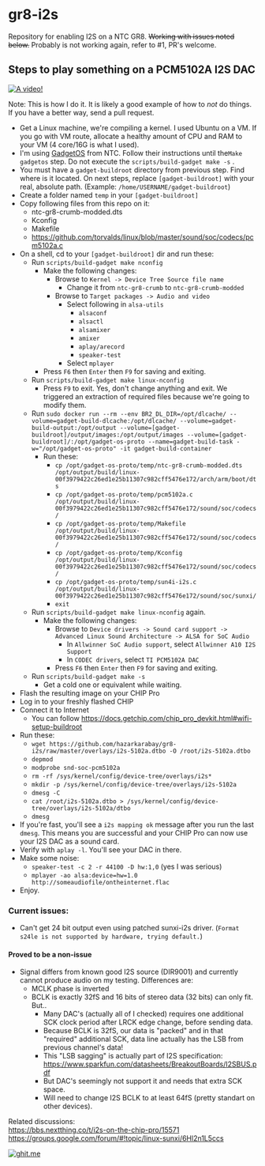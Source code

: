 # gr8-i2s
Repository for enabling I2S on a NTC GR8. ~~Working with issues noted below.~~ Probably is not working again, refer to #1, PR's welcome.

## Steps to play something on a PCM5102A I2S DAC

[![A video!](https://img.youtube.com/vi/JWs2peTOwLI/0.jpg)](https://www.youtube.com/watch?v=JWs2peTOwLI)

Note: This is how I do it. It is likely a good example of how to *not* do things. If you have a better way, send a pull request. 
 
* Get a Linux machine, we're compiling a kernel. I used Ubuntu on a VM. If you go with VM route, allocate a healthy amount of CPU and RAM to your VM (4 core/16G is what I used).
* I'm using [GadgetOS](https://github.com/NextThingCo/gadget-buildroot) from NTC. Follow their instructions until the`Make gadgetos` step. Do not execute the `scripts/build-gadget make -s` .
* You must have a `gadget-buildroot` directory from previous step. Find where is it located. On next steps, replace `[gadget-buildroot]`  with your real, absolute path. (Example: `/home/USERNAME/gadget-buildroot`)
* Create a folder named `temp` in your `[gadget-buildroot]`
* Copy following files from this repo on it:
	* ntc-gr8-crumb-modded.dts
	* Kconfig
	* Makefile
	* https://github.com/torvalds/linux/blob/master/sound/soc/codecs/pcm5102a.c
* On a shell, cd to your  `[gadget-buildroot]` dir and run these:
	* Run `scripts/build-gadget make nconfig`
		* Make the following changes:
			* Browse to `Kernel -> Device Tree Source file name`
				* Change it from `ntc-gr8-crumb` to `ntc-gr8-crumb-modded`
			* Browse to `Target packages -> Audio and video`
				* Select following in `alsa-utils`
					* `alsaconf`
					* `alsactl`
					* `alsamixer`
					* `amixer`
					* `aplay/arecord`
					* `speaker-test`
				* Select `mplayer`
		* Press `F6` then `Enter` then `F9` for saving and exiting.
	* Run `scripts/build-gadget make linux-nconfig`
		* Press  `F9` to exit. Yes, don't change anything and exit. We triggered an extraction of required files because we're going to modify them.
	* Run `sudo docker run --rm --env BR2_DL_DIR=/opt/dlcache/ --volume=gadget-build-dlcache:/opt/dlcache/ --volume=gadget-build-output:/opt/output --volume=[gadget-buildroot]/output/images:/opt/output/images --volume=[gadget-buildroot]/:/opt/gadget-os-proto --name=gadget-build-task -w="/opt/gadget-os-proto" -it gadget-build-container`
		* Run these:
			* `cp /opt/gadget-os-proto/temp/ntc-gr8-crumb-modded.dts /opt/output/build/linux-00f3979422c26ed1e25b11307c982cff5476e172/arch/arm/boot/dts`
			* `cp /opt/gadget-os-proto/temp/pcm5102a.c /opt/output/build/linux-00f3979422c26ed1e25b11307c982cff5476e172/sound/soc/codecs/`
			* `cp /opt/gadget-os-proto/temp/Makefile /opt/output/build/linux-00f3979422c26ed1e25b11307c982cff5476e172/sound/soc/codecs/`
			* `cp /opt/gadget-os-proto/temp/Kconfig /opt/output/build/linux-00f3979422c26ed1e25b11307c982cff5476e172/sound/soc/codecs/`
			* `cp /opt/gadget-os-proto/temp/sun4i-i2s.c /opt/output/build/linux-00f3979422c26ed1e25b11307c982cff5476e172/sound/soc/sunxi/`
			* `exit`
	* Run `scripts/build-gadget make linux-nconfig` again.
		* Make the following changes:
			*  Browse to `Device drivers -> Sound card support -> Advanced Linux Sound Architecture -> ALSA for SoC Audio`
				* In `Allwinner SoC Audio support`, select `Allwinner A10 I2S Support`
				* In `CODEC drivers`, select `TI PCM5102A DAC`
			* Press `F6` then `Enter` then `F9` for saving and exiting.
	* Run `scripts/build-gadget make -s`
		* Get a cold one or equivalent while waiting.
* Flash the resulting image on your CHIP Pro
* Log in to your freshly flashed CHIP
* Connect it to Internet
	* You can follow https://docs.getchip.com/chip_pro_devkit.html#wifi-setup-buildroot
* Run these:
	* `wget https://github.com/hazarkarabay/gr8-i2s/raw/master/overlays/i2s-5102a.dtbo -O /root/i2s-5102a.dtbo`
	* `depmod`
	* `modprobe snd-soc-pcm5102a`
	* `rm -rf /sys/kernel/config/device-tree/overlays/i2s*`
	* `mkdir -p /sys/kernel/config/device-tree/overlays/i2s-5102a`
	* `dmesg -C`
	* `cat /root/i2s-5102a.dtbo > /sys/kernel/config/device-tree/overlays/i2s-5102a/dtbo`
	* `dmesg`
* If you're fast, you'll see a `i2s mapping ok` message after you run the last `dmesg`. This means you are successful and your CHIP Pro can now use your I2S DAC as a sound card.
* Verify with `aplay -l`. You'll see your DAC in there.
* Make some noise:
	* `speaker-test -c 2 -r 44100 -D hw:1,0` (yes I was serious)
	* `mplayer -ao alsa:device=hw=1.0 http://someaudiofile/ontheinternet.flac`
* Enjoy.


### Current issues:
* Can't get 24 bit output even using patched sunxi-i2s driver. (`Format s24le is not supported by hardware, trying default.`)



#### Proved to be a non-issue 
* Signal differs from known good I2S source (DIR9001) and currently cannot produce audio on my testing. Differences are:
  * MCLK phase is inverted
  * BCLK is exactly 32fS and 16 bits of stereo data (32 bits) can only fit. But..
    * Many DAC's (actually all of I checked) requires one additional SCK clock period after LRCK edge change, before sending data.
    * Because BCLK is 32fS, our data is "packed" and in that "required" additional SCK, data line actually has the LSB from previous channel's data!
    * This "LSB sagging" is actually part of I2S specification: https://www.sparkfun.com/datasheets/BreakoutBoards/I2SBUS.pdf
    * But DAC's seemingly not support it and needs that extra SCK space.
    * Will need to change I2S BCLK to at least 64fS (pretty standart on other devices).

Related discussions:  
https://bbs.nextthing.co/t/i2s-on-the-chip-pro/15571  
https://groups.google.com/forum/#!topic/linux-sunxi/6Hl2n1L5ccs
  
[![ghit.me](https://ghit.me/badge.svg?repo=hazarkarabay/gr8-i2s)](https://ghit.me/repo/hazarkarabay/gr8-i2s)
